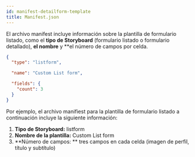 ```yaml
---
id: manifest-detailform-template
title: Manifest.json
---
```


El archivo manifest incluye información sobre la plantilla de formulario listado, como el **tipo de Storyboard** (formulario listado o formulario detallado), **el nombre** y **el número de campos por celda.</p> 

```json
{
  "type": "listform",

  "name": "Custom List form",

  "fields": {
    "count": 3
  }
}

```

Por ejemplo, el archivo manifiest para la plantilla de formulario listado a continuación incluye la siguiente información:

1. **Tipo de Storyboard:** listform
2. **Nombre de la plantilla:** Custom List form
3. **Número de campos: ** tres campos en cada celda (imagen de perfil, título y subtítulo)